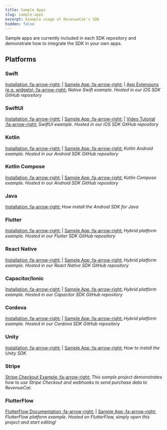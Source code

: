 ```yaml
---
title: Sample Apps
slug: sample-apps
excerpt: Example usage of RevenueCat's SDK
hidden: false
---
```


Sample apps are currently included in each SDK repository and demonstrate how to integrate the SDK in your own apps.

## Platforms

### Swift

[Installation :fa-arrow-right:](/docs/ios) | [Sample App :fa-arrow-right:](https://github.com/RevenueCat/purchases-ios/tree/main/Examples/MagicWeather) | [App Extensions (e.g. widgets) :fa-arrow-right:](/docs/ios-app-extensions)
_Native Swift example. Hosted in our iOS SDK GitHub repository_

### SwiftUI

[Installation :fa-arrow-right:](/docs/ios) | [Sample App :fa-arrow-right:](https://github.com/RevenueCat/purchases-ios/tree/main/Examples/MagicWeatherSwiftUI) | [Video Tutorial :fa-arrow-right:](https://www.youtube.com/watch?v=WLVUGYFkL3Q)
_SwiftUI example. Hosted in our iOS SDK GitHub repository_

### Kotlin

[Installation :fa-arrow-right:](/docs/android) | [Sample App :fa-arrow-right:](https://github.com/RevenueCat/purchases-android/tree/main/examples/MagicWeather)
_Kotlin Android example. Hosted in our Android SDK GitHub repository_

### Kotlin Compose

[Installation :fa-arrow-right:](/docs/android) | [Sample App :fa-arrow-right:](https://github.com/RevenueCat/purchases-android/tree/main/examples/MagicWeatherCompose)
_Kotlin Compose example. Hosted in our Android SDK GitHub repository_

### Java

[Installation :fa-arrow-right:](/docs/android)
_How install the Android SDK for Java_

### Flutter

[Installation :fa-arrow-right:](/docs/flutter) | [Sample App :fa-arrow-right:](https://github.com/RevenueCat/purchases-flutter/tree/main/revenuecat_examples/MagicWeather)
_Hybrid platform example. Hosted in our Flutter SDK GitHub repository_

### React Native

[Installation :fa-arrow-right:](/docs/reactnative) | [Sample App :fa-arrow-right:](https://github.com/RevenueCat/react-native-purchases/tree/main/examples/MagicWeather)
_Hybrid platform example. Hosted in our React Native SDK GitHub repository_

### Capacitor/Ionic

[Installation :fa-arrow-right:](/docs/ionic) | [Sample App :fa-arrow-right:](https://github.com/RevenueCat/purchases-capacitor/tree/main/example/purchase-tester)
_Hybrid platform example. Hosted in our Capacitor SDK GitHub repository_

### Cordova

[Installation :fa-arrow-right:](/docs/cordova) | [Sample App :fa-arrow-right:](https://github.com/RevenueCat/cordova-plugin-purchases/tree/main/examples/cordova-sample/MyApp)
_Hybrid platform example. Hosted in our Cordova SDK GitHub repository_

### Unity

[Installation :fa-arrow-right:](/docs/unity) | [Sample App :fa-arrow-right:](https://github.com/RevenueCat/purchases-unity/tree/main/Subtester)
_How to install the Unity SDK_

### Stripe

[Stripe Checkout Example :fa-arrow-right:](/docs/stripe-checkout-example)
_This sample project demonstrates how to use Stripe Checkout and webhooks to send purchase data to RevenueCat._

### FlutterFlow

[FlutterFlow Documentation :fa-arrow-right:](/docs/app-builders#flutterflow) | [Sample App :fa-arrow-right:](https://app.flutterflow.io/project/magic-weather-kpn0mj)
_FlutterFlow platform example. Hosted on FlutterFlow, simply open this project and start editing!_
